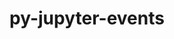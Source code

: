 ---
title: "py-jupyter-events"
layout: cache
categories: [package, develop-2024-11-03]
meta: {"versions": ["0.10.0", "0.6.3"], "compilers": ["gcc@=11.1.0", "gcc@=11.4.0", "gcc@=9.4.0", "oneapi@=2024.2.1"], "oss": ["ubuntu20.04", "ubuntu22.04"], "platforms": ["linux"], "targets": ["neoverse_v1", "neoverse_v2", "ppc64le", "x86_64_v3"], "stacks": ["data-vis-sdk", "e4s", "e4s-neoverse-v2", "e4s-neoverse_v1", "e4s-oneapi", "e4s-power", "root"], "num_specs": 14, "num_specs_by_stack": {"e4s-power": 2, "root": 14, "data-vis-sdk": 2, "e4s-neoverse_v1": 2, "e4s-neoverse-v2": 2, "e4s": 3, "e4s-oneapi": 3}}
spec_details: [{"hash": "azwcpozqcng72dmbodfyeojfpvchh7m3", "compiler": "gcc@=9.4.0", "versions": ["0.10.0"], "os": "ubuntu20.04", "platform": "linux", "target": "ppc64le", "variants": ["build_system=python_pip"], "stacks": ["e4s-power", "root"], "size": "-", "tarball": "https://binaries.spack.io/develop-2024-11-03/build_cache/linux-ubuntu20.04-ppc64le/gcc-9.4.0/py-jupyter-events-0.10.0/linux-ubuntu20.04-ppc64le-gcc-9.4.0-py-jupyter-events-0.10.0-azwcpozqcng72dmbodfyeojfpvchh7m3.spack"}, {"hash": "smytf73mbfqj75tyedvrr7kt72sdph5h", "compiler": "gcc@=9.4.0", "versions": ["0.10.0"], "os": "ubuntu20.04", "platform": "linux", "target": "ppc64le", "variants": ["build_system=python_pip"], "stacks": ["e4s-power", "root"], "size": "-", "tarball": "https://binaries.spack.io/develop-2024-11-03/build_cache/linux-ubuntu20.04-ppc64le/gcc-9.4.0/py-jupyter-events-0.10.0/linux-ubuntu20.04-ppc64le-gcc-9.4.0-py-jupyter-events-0.10.0-smytf73mbfqj75tyedvrr7kt72sdph5h.spack"}, {"hash": "ge43grgtjgacsyhnjfrt3zro2vae3urz", "compiler": "gcc@=11.1.0", "versions": ["0.10.0"], "os": "ubuntu20.04", "platform": "linux", "target": "x86_64_v3", "variants": ["build_system=python_pip"], "stacks": ["root", "data-vis-sdk"], "size": "-", "tarball": "https://binaries.spack.io/develop-2024-11-03/build_cache/linux-ubuntu20.04-x86_64_v3/gcc-11.1.0/py-jupyter-events-0.10.0/linux-ubuntu20.04-x86_64_v3-gcc-11.1.0-py-jupyter-events-0.10.0-ge43grgtjgacsyhnjfrt3zro2vae3urz.spack"}, {"hash": "j6d2tje3ntiddxi7xxswlvjs5cnr7yrg", "compiler": "gcc@=11.1.0", "versions": ["0.10.0"], "os": "ubuntu20.04", "platform": "linux", "target": "x86_64_v3", "variants": ["build_system=python_pip"], "stacks": ["root", "data-vis-sdk"], "size": "-", "tarball": "https://binaries.spack.io/develop-2024-11-03/build_cache/linux-ubuntu20.04-x86_64_v3/gcc-11.1.0/py-jupyter-events-0.10.0/linux-ubuntu20.04-x86_64_v3-gcc-11.1.0-py-jupyter-events-0.10.0-j6d2tje3ntiddxi7xxswlvjs5cnr7yrg.spack"}, {"hash": "pvorfuxq2jo3f32urpo2wlyyzdkwsjwd", "compiler": "gcc@=11.4.0", "versions": ["0.10.0"], "os": "ubuntu22.04", "platform": "linux", "target": "neoverse_v1", "variants": ["build_system=python_pip"], "stacks": ["e4s-neoverse_v1", "root"], "size": "-", "tarball": "https://binaries.spack.io/develop-2024-11-03/build_cache/linux-ubuntu22.04-neoverse_v1/gcc-11.4.0/py-jupyter-events-0.10.0/linux-ubuntu22.04-neoverse_v1-gcc-11.4.0-py-jupyter-events-0.10.0-pvorfuxq2jo3f32urpo2wlyyzdkwsjwd.spack"}, {"hash": "vis2ptc4lqi3shlym54bvnqz3mkbzdj3", "compiler": "gcc@=11.4.0", "versions": ["0.10.0"], "os": "ubuntu22.04", "platform": "linux", "target": "neoverse_v1", "variants": ["build_system=python_pip"], "stacks": ["e4s-neoverse_v1", "root"], "size": "-", "tarball": "https://binaries.spack.io/develop-2024-11-03/build_cache/linux-ubuntu22.04-neoverse_v1/gcc-11.4.0/py-jupyter-events-0.10.0/linux-ubuntu22.04-neoverse_v1-gcc-11.4.0-py-jupyter-events-0.10.0-vis2ptc4lqi3shlym54bvnqz3mkbzdj3.spack"}, {"hash": "e7nmvwlfveaniwcuudpeexrks6ohn765", "compiler": "gcc@=11.4.0", "versions": ["0.10.0"], "os": "ubuntu22.04", "platform": "linux", "target": "neoverse_v2", "variants": ["build_system=python_pip"], "stacks": ["root", "e4s-neoverse-v2"], "size": "-", "tarball": "https://binaries.spack.io/develop-2024-11-03/build_cache/linux-ubuntu22.04-neoverse_v2/gcc-11.4.0/py-jupyter-events-0.10.0/linux-ubuntu22.04-neoverse_v2-gcc-11.4.0-py-jupyter-events-0.10.0-e7nmvwlfveaniwcuudpeexrks6ohn765.spack"}, {"hash": "xq3icaflssktdxrrvkdtpukrf4sajegj", "compiler": "gcc@=11.4.0", "versions": ["0.10.0"], "os": "ubuntu22.04", "platform": "linux", "target": "neoverse_v2", "variants": ["build_system=python_pip"], "stacks": ["root", "e4s-neoverse-v2"], "size": "-", "tarball": "https://binaries.spack.io/develop-2024-11-03/build_cache/linux-ubuntu22.04-neoverse_v2/gcc-11.4.0/py-jupyter-events-0.10.0/linux-ubuntu22.04-neoverse_v2-gcc-11.4.0-py-jupyter-events-0.10.0-xq3icaflssktdxrrvkdtpukrf4sajegj.spack"}, {"hash": "35sq425ocp37h655oq6jeyiv3brwc4vr", "compiler": "gcc@=11.4.0", "versions": ["0.10.0"], "os": "ubuntu22.04", "platform": "linux", "target": "x86_64_v3", "variants": ["build_system=python_pip"], "stacks": ["e4s", "root"], "size": "-", "tarball": "https://binaries.spack.io/develop-2024-11-03/build_cache/linux-ubuntu22.04-x86_64_v3/gcc-11.4.0/py-jupyter-events-0.10.0/linux-ubuntu22.04-x86_64_v3-gcc-11.4.0-py-jupyter-events-0.10.0-35sq425ocp37h655oq6jeyiv3brwc4vr.spack"}, {"hash": "eqnm43aebrbo7mj4ji7mt6xc46nfjvv4", "compiler": "gcc@=11.4.0", "versions": ["0.10.0"], "os": "ubuntu22.04", "platform": "linux", "target": "x86_64_v3", "variants": ["build_system=python_pip"], "stacks": ["e4s", "root"], "size": "-", "tarball": "https://binaries.spack.io/develop-2024-11-03/build_cache/linux-ubuntu22.04-x86_64_v3/gcc-11.4.0/py-jupyter-events-0.10.0/linux-ubuntu22.04-x86_64_v3-gcc-11.4.0-py-jupyter-events-0.10.0-eqnm43aebrbo7mj4ji7mt6xc46nfjvv4.spack"}, {"hash": "jpqpngcjcqrqecqrli5b4y26tdpfpspk", "compiler": "gcc@=11.4.0", "versions": ["0.10.0"], "os": "ubuntu22.04", "platform": "linux", "target": "x86_64_v3", "variants": ["build_system=python_pip"], "stacks": ["e4s", "root"], "size": "-", "tarball": "https://binaries.spack.io/develop-2024-11-03/build_cache/linux-ubuntu22.04-x86_64_v3/gcc-11.4.0/py-jupyter-events-0.10.0/linux-ubuntu22.04-x86_64_v3-gcc-11.4.0-py-jupyter-events-0.10.0-jpqpngcjcqrqecqrli5b4y26tdpfpspk.spack"}, {"hash": "bn3af7vbo6kaewzqzqacfwx36ye6irj3", "compiler": "oneapi@=2024.2.1", "versions": ["0.6.3"], "os": "ubuntu22.04", "platform": "linux", "target": "x86_64_v3", "variants": ["build_system=python_pip"], "stacks": ["e4s-oneapi", "root"], "size": "-", "tarball": "https://binaries.spack.io/develop-2024-11-03/build_cache/linux-ubuntu22.04-x86_64_v3/oneapi-2024.2.1/py-jupyter-events-0.6.3/linux-ubuntu22.04-x86_64_v3-oneapi-2024.2.1-py-jupyter-events-0.6.3-bn3af7vbo6kaewzqzqacfwx36ye6irj3.spack"}, {"hash": "v4tegfadr4ekw3qg4w2yyd2365cml5ah", "compiler": "oneapi@=2024.2.1", "versions": ["0.6.3"], "os": "ubuntu22.04", "platform": "linux", "target": "x86_64_v3", "variants": ["build_system=python_pip"], "stacks": ["e4s-oneapi", "root"], "size": "-", "tarball": "https://binaries.spack.io/develop-2024-11-03/build_cache/linux-ubuntu22.04-x86_64_v3/oneapi-2024.2.1/py-jupyter-events-0.6.3/linux-ubuntu22.04-x86_64_v3-oneapi-2024.2.1-py-jupyter-events-0.6.3-v4tegfadr4ekw3qg4w2yyd2365cml5ah.spack"}, {"hash": "qdwyhhx5hnqkoqm67iyzuq6njcylhcr2", "compiler": "oneapi@=2024.2.1", "versions": ["0.6.3"], "os": "ubuntu22.04", "platform": "linux", "target": "x86_64_v3", "variants": ["build_system=python_pip"], "stacks": ["e4s-oneapi", "root"], "size": "-", "tarball": "https://binaries.spack.io/develop-2024-11-03/build_cache/linux-ubuntu22.04-x86_64_v3/oneapi-2024.2.1/py-jupyter-events-0.6.3/linux-ubuntu22.04-x86_64_v3-oneapi-2024.2.1-py-jupyter-events-0.6.3-qdwyhhx5hnqkoqm67iyzuq6njcylhcr2.spack"}]
---
